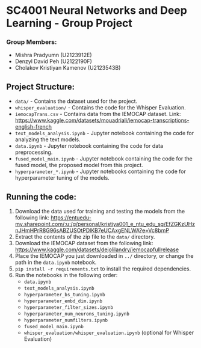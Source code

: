 # SC4001 Neural Networks and Deep Learning - Group Project
### Group Members:
- Mishra Pradyumn (U2123912E)
- Denzyl David Peh (U2122190F)
- Cholakov Kristiyan Kamenov (U2123543B)

## Project Structure:
- `data/` - Contains the dataset used for the project.
- `whisper_evaluation/` - Contains the code for the Whisper Evaluation.
- `iemocapTrans.csv` - Contains data from the IEMOCAP dataset. Link: https://www.kaggle.com/datasets/mouadriali/iemocap-transcriptions-english-french
- `text_models_analysis.ipynb` - Jupyter notebook containing the code for analyzing the text models.
- `data.ipynb` - Jupyter notebook containing the code for data preprocessing.
- `fused_model_main.ipynb` - Jupyter notebook containing the code for the fused model, the proposed model from this project.
- `hyperparameter_*.ipynb` - Jupyter notebooks containing the code for hyperparameter tuning of the models.

## Running the code:
1. Download the data used for training and testing the models from the following link: https://entuedu-my.sharepoint.com/:u:/g/personal/kristiya001_e_ntu_edu_sg/EfZGKzUHznJHmHPrR8G96sABZUSOtPDlKB7eUCAxgENLWA?e=Vc8bmP
2. Extract the contents of the zip file to the `data/` directory.
3. Download the IEMOCAP dataset from the following link: https://www.kaggle.com/datasets/dejolilandry/iemocapfullrelease
4. Place the IEMOCAP you just downloaded in `../` directory, or change the path in the `data.ipynb` notebook.
5. `pip install -r requirements.txt` to install the required dependencies.
6. Run the notebooks in the following order:
    - `data.ipynb`
    - `text_models_analysis.ipynb`
    - `hyperparameter_bs_tuning.ipynb`
    - `hyperparameter_embd_dim.ipynb`
    - `hyperparameter_filter_sizes.ipynb`
    - `hyperparameter_num_neurons_tuning.ipynb`
    - `hyperparameter_numfilters.ipynb`
    - `fused_model_main.ipynb`
    - `whisper_evaluation/whisper_evaluation.ipynb` (optional for Whisper Evaluation)